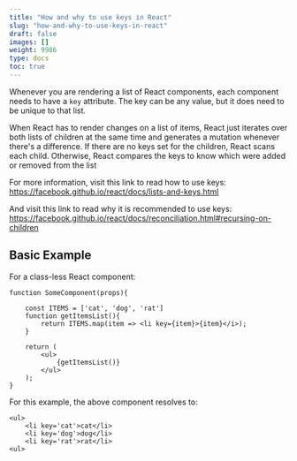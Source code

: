 ```yaml
---
title: "How and why to use keys in React"
slug: "how-and-why-to-use-keys-in-react"
draft: false
images: []
weight: 9986
type: docs
toc: true
---
```


Whenever you are rendering a list of React components, each component needs to have a `key` attribute. The key can be any value, but it does need to be unique to that list.

When React has to render changes on a list of items, React just iterates over both lists of children at the same time and generates a mutation whenever there's a difference. If there are no keys set for the children, React scans each child. Otherwise, React compares the keys to know which were added or removed from the list 

For more information, visit this link to read how to use keys: 
https://facebook.github.io/react/docs/lists-and-keys.html

And visit this link to read why it is recommended to use keys: https://facebook.github.io/react/docs/reconciliation.html#recursing-on-children

## Basic Example
For a class-less React component:

    function SomeComponent(props){

        const ITEMS = ['cat', 'dog', 'rat']
        function getItemsList(){
            return ITEMS.map(item => <li key={item}>{item}</i>);
        }
        
        return (
            <ul>
                {getItemsList()}
            </ul>
        );
    }

For this example, the above component resolves to:

    <ul>
        <li key='cat'>cat</li>
        <li key='dog'>dog</li>
        <li key='rat'>rat</li>
    <ul>

